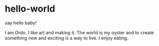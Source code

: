 # hello-world
say hello baby!

I am Ordo. I like art and making it. The world is my oyster and to create something new and exciting is a way to live. I enjoy eating.
